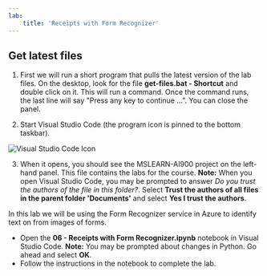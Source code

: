 ```yaml
---
lab:
    title: 'Receipts with Form Recognizer'
---
```


## Get latest files 

1. First we will run a short program that pulls the latest version of the lab files. On the desktop, look for the file **get-files.bat - Shortcut** and double click on it. This will run a command. Once the command runs, the last line will say "Press any key to continue ...". You can close the panel.

2.  Start Visual Studio Code (the program icon is pinned to the bottom taskbar). 

![Visual Studio Code Icon](./images/vscode.jpg)

3. When it opens, you should see the MSLEARN-AI900 project on the left-hand panel. This file contains the labs for the course. **Note:** When you open Visual Studio Code, you may be prompted to answer _Do you trust the authors of the file in this folder?_. Select **Trust the authors of all files in the parent folder 'Documents'** and select **Yes I trust the authors**.

In this lab we will be using the Form Recognizer service in Azure to identify text on from images of forms.

-  Open the **06 - Receipts with Form Recognizer.ipynb** notebook in Visual Studio Code. 
    **Note:** You may be prompted about changes in Python. Go ahead and select **OK**.
-  Follow the instructions in the notebook to complete the lab.
